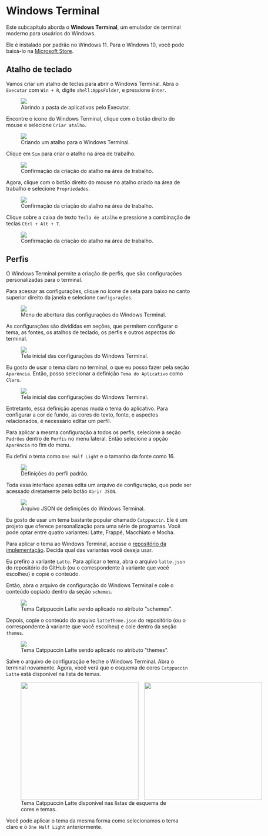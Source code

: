 # Windows Terminal

Este subcapítulo aborda o **Windows Terminal**, um emulador de terminal moderno para usuários do Windows.

Ele é instalado por padrão no Windows 11.
Para o Windows 10, você pode baixá-lo na [Microsoft Store](https://www.microsoft.com/store/productId/9N0DX20HK701?ocid=pdpshare).

## Atalho de teclado

Vamos criar um atalho de teclas para abrir o Windows Terminal.
Abra o `Executar` com `Win + R`, digite `shell:AppsFolder`, e pressione `Enter`.

<figure>
<img src="./open_folder.png" />
<figcaption>Abrindo a pasta de aplicativos pelo Executar.</figcaption>
</figure>

Encontre o ícone do Windows Terminal, clique com o botão direito do mouse e selecione `Criar atalho`.

<figure>
<img src="./select_terminal.png" />
<figcaption>Criando um atalho para o Windows Terminal.</figcaption>
</figure>

Clique em `Sim` para criar o atalho na área de trabalho.

<figure>
<img src="./confirm.png" />
<figcaption>Confirmação da criação do atalho na área de trabalho.</figcaption>
</figure>

Agora, clique com o botão direito do mouse no atalho criado na área de trabalho e selecione `Propriedades`.

<figure>
<img src="./edit_shortcut.png" />
<figcaption>Confirmação da criação do atalho na área de trabalho.</figcaption>
</figure>

Clique sobre a caixa de texto `Tecla de atalho` e pressione a combinação de teclas `Ctrl + Alt + T`.

<figure>
<img src="./set_keybinding.png" />
<figcaption>Confirmação da criação do atalho na área de trabalho.</figcaption>
</figure>

## Perfis

O Windows Terminal permite a criação de perfis, que são configurações personalizadas para o terminal.

Para acessar as configurações, clique no ícone de seta para baixo no canto superior direito da janela e selecione `Configurações`.

<figure>
<img src="./open_configurations.png" />
<figcaption>Menu de abertura das configurações do Windows Terminal.</figcaption>
</figure>

As configurações são divididas em seções, que permitem configurar o tema, as fontes, os atalhos de teclado, os perfis e outros aspectos do terminal.

<figure>
<img src="./initial_configs.png" />
<figcaption>Tela inicial das configurações do Windows Terminal.</figcaption>
</figure>

Eu gosto de usar o tema claro no terminal, o que eu posso fazer pela seção `Aparência`.
Então, posso selecionar a definição `Tema do Aplicativo` como `Claro`.

<figure>
<img src="./light_theme.png" />
<figcaption>Tela inicial das configurações do Windows Terminal.</figcaption>
</figure>

Entretanto, essa definição apenas muda o tema do aplicativo.
Para configurar a cor de fundo, as cores do texto, fonte, e aspectos relacionados, é necessário editar um perfil.

Para aplicar a mesma configuração a todos os perfis, selecione a seção `Padrões` dentro de `Perfis` no menu lateral.
Então selecione a opção `Aparência` no fim do menu.

Eu defini o tema como `One Half Light` e o tamanho da fonte como 16.

<figure>
<img src="./default_profile.png" />
<figcaption>Definições do perfil padrão.</figcaption>
</figure>

Toda essa interface apenas edita um arquivo de configuração, que pode ser acessado diretamente pelo botão `Abrir JSON`.

<figure>
<img src="./json_file.png" />
<figcaption>Arquivo JSON de definições do Windows Terminal.</figcaption>
</figure>

Eu gosto de usar um tema bastante popular chamado `Catppuccin`.
Ele é um projeto que oferece personalização para uma série de programas.
Você pode optar entre quatro variantes: Latte, Frappé, Macchiato e Mocha.

Para aplicar o tema ao Windows Terminal, acesse o [repositório da implementação](https://github.com/catppuccin/windows-terminal).
Decida qual das variantes você deseja usar.

Eu prefiro a variante `Latte`.
Para aplicar o tema, abra o arquivo `latte.json` do repositório do GitHub (ou o correspondente à variante que você escolheu) e copie o conteúdo.

Então, abra o arquivo de configuração do Windows Terminal e cole o conteúdo copiado dentro da seção `schemes`.

<figure>
<img src="./schemes.png" />
<figcaption>Tema Catppuccin Latte sendo aplicado no atributo "schemes".</figcaption>
</figure>

Depois, copie o conteúdo do arquivo `latteTheme.json` do repositório (ou o correspondente à variante que você escolheu) e cole dentro da seção `themes`.

<figure>
<img src="./themes.png" />
<figcaption>Tema Catppuccin Latte sendo aplicado no atributo "themes".</figcaption>
</figure>

Salve o arquivo de configuração e feche o Windows Terminal.
Abra o terminal novamente.
Agora, você verá que o esquema de cores `Catppuccin Latte` está disponível na lista de temas.

<figure>
<div style="display:flex;align-items:center;gap:1rem;">
<img src="./schemes_list.png" style="height:320px;"/>
<img src="./themes_list.png" style="height:320px;"/>
</div>
<figcaption>Tema Catppuccin Latte disponível nas listas de esquema de cores e temas.</figcaption>
</figure>

Você pode aplicar o tema da mesma forma como selecionamos o tema claro e o `One Half Light` anteriormente.
